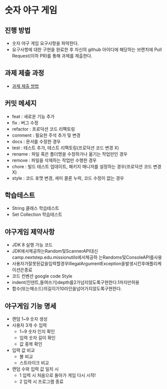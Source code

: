 # 숫자 야구 게임
## 진행 방법
* 숫자 야구 게임 요구사항을 파악한다.
* 요구사항에 대한 구현을 완료한 후 자신의 github 아이디에 해당하는 브랜치에 Pull Request(이하 PR)를 통해 과제를 제출한다.

## 과제 제출 과정
* [과제 제출 방법](https://github.com/next-step/nextstep-docs/tree/master/precourse)

## 커밋 메세지

* feat     : 새로운 기능 추가
* fix      : 버그 수정
* refactor : 프로덕션 코드 리팩토링
* comment  : 필요한 주석 추가 및 변경
* docs     : 문서를 수정한 경우
* test     : 테스트 추가, 테스트 리팩토링(프로덕션 코드 변경 X)
* rename   : 파일 혹은 폴더명을 수정하거나 옮기는 작업만인 경우
* remove   : 파일을 삭제하는 작업만 수행한 경우
* chore    : 빌드 테스트 업데이트, 패키지 매니저를 설정하는 경우(프로덕션 코드 변경 X)
* style    : 코드 포맷 변경, 세미 콜론 누락, 코드 수정이 없는 경우

##  학습테스트 

* String 클래스 학습테스트 
* Set Collection 학습테스트

## 야구게임 제약사항

* JDK 8  실행 가능 코드
* JDK에서제공하는Random및ScannerAPI대신camp.nextstep.edu.missionutils에서제공하
  는Randoms및ConsoleAPI를사용
* 사용자가잘못된값을입력할경우IllegalArgumentException을발생시킨후애플리케이션은종료
* 코드 컨벤션 google code Style
* indent(인덴트,들여쓰기)depth를2가넘지않도록구현한다.1까지만허용
* 함수(또는메소드)의길이가10라인을넘어가지않도록구현한다.

## 야구게임 기능 명세

* 랜덤 1~9 숫자 생성
* 사용자 3개 수 입력
  * 1~9 숫자 인지 확인
  * 입력 숫자 길이 확인
  * 값 중복 확인
* 입력 값 비교
  * 볼 비교
  * 스트라이크 비교
* 랜덤 수와 입력 값 일치 시 
  * 1 입력 시 처음으로 돌아가 게임 다시 시작!
  * 2 입력 시 프로그램 종료
